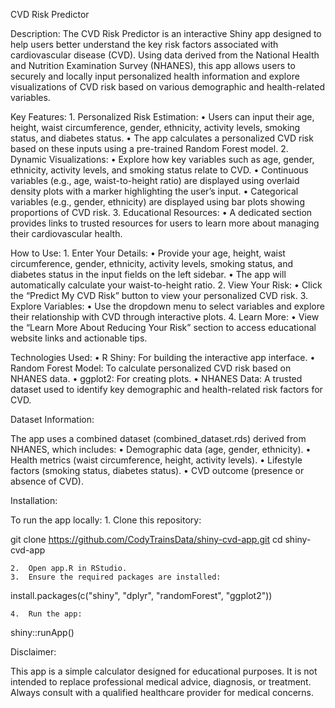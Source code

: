 CVD Risk Predictor

Description:
The CVD Risk Predictor is an interactive Shiny app designed to help users better understand the key risk factors associated with cardiovascular disease (CVD). Using data derived from the National Health and Nutrition Examination Survey (NHANES), this app allows users to securely and locally input personalized health information and explore visualizations of CVD risk based on various demographic and health-related variables.

Key Features:
	1.	Personalized Risk Estimation:
  	•	Users can input their age, height, waist circumference, gender, ethnicity, activity levels, smoking status, and diabetes status.
	  •	The app calculates a personalized CVD risk based on these inputs using a pre-trained Random Forest model.
	2.	Dynamic Visualizations:
  	•	Explore how key variables such as age, gender, ethnicity, activity levels, and smoking status relate to CVD.
  	•	Continuous variables (e.g., age, waist-to-height ratio) are displayed using overlaid density plots with a marker highlighting the user’s input.
  	•	Categorical variables (e.g., gender, ethnicity) are displayed using bar plots showing proportions of CVD risk.
	3.	Educational Resources:
	  •	A dedicated section provides links to trusted resources for users to learn more about managing their cardiovascular health.

How to Use:
	1.	Enter Your Details:
  	•	Provide your age, height, waist circumference, gender, ethnicity, activity levels, smoking status, and diabetes status in the input fields on the left sidebar.
  	•	The app will automatically calculate your waist-to-height ratio.
	2.	View Your Risk:
  	•	Click the “Predict My CVD Risk” button to view your personalized CVD risk.
	3.	Explore Variables:
  	•	Use the dropdown menu to select variables and explore their relationship with CVD through interactive plots.
	4.	Learn More:
	  •	View the “Learn More About Reducing Your Risk” section to access educational website links and actionable tips.

Technologies Used:
	•	R Shiny: For building the interactive app interface.
	•	Random Forest Model: To calculate personalized CVD risk based on NHANES data.
	•	ggplot2: For creating plots.
	•	NHANES Data: A trusted dataset used to identify key demographic and health-related risk factors for CVD.

Dataset Information:

The app uses a combined dataset (combined_dataset.rds) derived from NHANES, which includes:
	•	Demographic data (age, gender, ethnicity).
	•	Health metrics (waist circumference, height, activity levels).
	•	Lifestyle factors (smoking status, diabetes status).
	•	CVD outcome (presence or absence of CVD).

Installation:

To run the app locally:
	1.	Clone this repository:
 
git clone https://github.com/CodyTrainsData/shiny-cvd-app.git
cd shiny-cvd-app

	2.	Open app.R in RStudio.
	3.	Ensure the required packages are installed:

install.packages(c("shiny", "dplyr", "randomForest", "ggplot2"))

	4.	Run the app:

shiny::runApp()


Disclaimer:

This app is a simple calculator designed for educational purposes. It is not intended to replace professional medical advice, diagnosis, or treatment. Always consult with a qualified healthcare provider for medical concerns.
